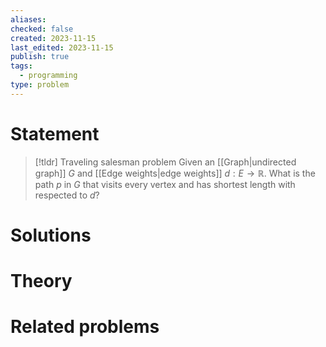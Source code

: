 ```yaml
---
aliases: 
checked: false
created: 2023-11-15
last_edited: 2023-11-15
publish: true
tags:
  - programming
type: problem
---
```

# Statement

>[!tldr] Traveling salesman problem
>Given an [[Graph|undirected graph]] $G$ and [[Edge weights|edge weights]] $d: E \rightarrow \mathbb{R}$. What is the path $p$ in $G$ that visits every vertex and has shortest length with respected to $d$?

# Solutions

# Theory

# Related problems

